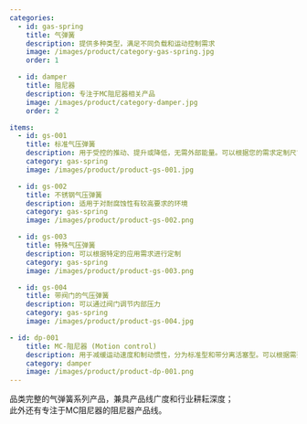 ```yaml
---
categories:
  - id: gas-spring
    title: 气弹簧
    description: 提供多种类型，满足不同负载和运动控制需求
    image: /images/product/category-gas-spring.jpg
    order: 1

  - id: damper
    title: 阻尼器
    description: 专注于MC阻尼器相关产品
    image: /images/product/category-damper.jpg
    order: 2

items:
  - id: gs-001
    title: 标准气压弹簧
    description: 用于受控的推动、提升或降低，无需外部能量。可以根据您的需求定制尺寸和伸出
    category: gas-spring
    image: /images/product/product-gs-001.jpg

  - id: gs-002
    title: 不锈钢气压弹簧
    description: 适用于对耐腐蚀性有较高要求的环境
    category: gas-spring
    image: /images/product/product-gs-002.png

  - id: gs-003
    title: 特殊气压弹簧
    description: 可以根据特定的应用需求进行定制
    category: gas-spring
    image: /images/product/product-gs-003.png

  - id: gs-004
    title: 带阀门的气压弹簧
    description: 可以通过阀门调节内部压力
    category: gas-spring
    image: /images/product/product-gs-004.jpg

- id: dp-001
    title: MC-阻尼器 (Motion control)
    description: 用于减缓运动速度和制动惯性，分为标准型和带分离活塞型。可以根据需要调整阻尼特性
    category: damper
    image: /images/product/product-dp-001.png
---
```


品类完整的气弹簧系列产品，兼具产品线广度和行业耕耘深度；<br>此外还有专注于MC阻尼器的阻尼器产品线。